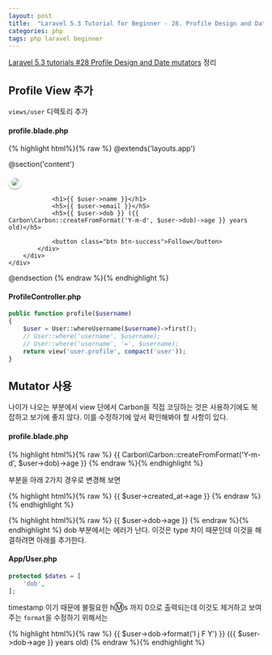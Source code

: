 ```yaml
---
layout: post
title:  "Laravel 5.3 Tutorial for Beginner - 28. Profile Design and Date"
categories: php
tags: php laravel beginner
---
```

[Laravel 5.3 tutorials #28 Profile Design and Date mutators](https://www.youtube.com/watch?v=TVyTJHaNXC0) 정리

## Profile View 추가
`views/user` 디렉토리 추가

#### profile.blade.php
{% highlight html%}{% raw %}
@extends('layouts.app')

<style type="text/css">
    .profile-img {
        max-width: 150px;
        border: 5px solid #fff;
        border-radius: 100%;
        box-shadow: 0 2px 2px rgba(0, 0, 0, 0.3);
    }
</style>

@section('content')
<div class="row">
    <div class="col-md-6 col-md-offset-3">
        <div class="panel panel-default">
            <div class="panel-body text-center">
                <img class="profile-img" src="http://www.lovemarks.com/wp-content/uploads/profile-avatars/default-avatar-knives-ninja.png">

                <h1>{{ $user->name }}</h1>
                <h5>{{ $user->email }}</h5>
                <h5>{{ $user->dob }} ({{ Carbon\Carbon::createFromFormat('Y-m-d', $user->dob)->age }} years old)</h5>

                <button class="btn btn-success">Follow</button>
            </div>
        </div>
    </div>
</div>
@endsection
{% endraw %}{% endhighlight %}

#### ProfileController.php
```php
public function profile($username)
{
    $user = User::whereUsername($username)->first();
    // User::where('username', $username);
    // User::where('username', '=', $username);
    return view('user.profile', compact('user'));
}
```

## Mutator 사용

나이가 나오는 부분에서 view 단에서 Carbon을 직접 코딩하는 것은 사용하기에도 복잡하고 보기에 좋지 않다. 이를 수정하기에 앞서 확인해봐야 할 사항이 있다.

#### profile.blade.php
{% highlight html%}{% raw %}
{{ Carbon\Carbon::createFromFormat('Y-m-d', $user->dob)->age }}
{% endraw %}{% endhighlight %}

부분을 아래 2가지 경우로 변경해 보면

{% highlight html%}{% raw %}
{{ $user->created_at->age }}
{% endraw %}{% endhighlight %}

{% highlight html%}{% raw %}
{{ $user->dob->age }}
{% endraw %}{% endhighlight %}
dob 부분에서는 에러가 난다. 이것은 type 차이 때문인데 이것을 해결하려면 아래를 추가한다.

#### App/User.php
```php
protected $dates = [
    'dob',
];
```

timestamp 이기 때문에 불필요한 h:m:s 까지 0으로 출력되는데 이것도 제거하고 보여주는 `format`을 수정하기 위해서는

{% highlight html%}{% raw %}
{{ $user->dob->format('l j F Y') }} ({{ $user->dob->age }} years old)
{% endraw %}{% endhighlight %}
